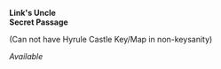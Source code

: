 ﻿**Link's Uncle**  
**Secret Passage**

(Can not have Hyrule Castle Key/Map in non-keysanity)

*Available*
